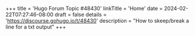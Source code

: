 +++
title = 'Hugo Forum Topic #48430'
linkTitle = 'Home'
date = 2024-02-22T07:27:46-08:00
draft = false
details = 'https://discourse.gohugo.io/t/48430'
description = "How to skeep/break a line for a txt output"
+++
